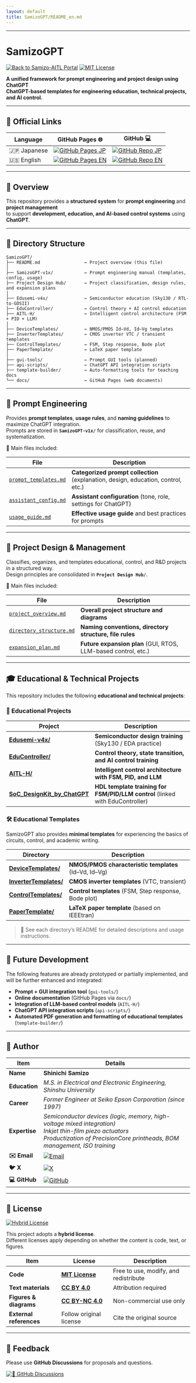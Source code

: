 ```yaml
---
layout: default
title: SamizoGPT/README_en.md
---
```


---

# **SamizoGPT**

[![Back to Samizo-AITL Portal](https://img.shields.io/badge/Back%20to%20Samizo--AITL%20Portal-brightgreen)](https://samizo-aitl.github.io/) [![MIT License](https://img.shields.io/badge/license-MIT-blue.svg)](LICENSE)

**A unified framework for prompt engineering and project design using ChatGPT**  
**ChatGPT-based templates for engineering education, technical projects, and AI control.**

---

## 🔗 Official Links

| Language | GitHub Pages 🌐 | GitHub 💻 |
|----------|----------------|-----------|
| 🇯🇵 Japanese | [![GitHub Pages JP](https://img.shields.io/badge/GitHub%20Pages-日本語版-brightgreen?logo=github)](https://samizo-aitl.github.io/SamizoGPT/) | [![GitHub Repo JP](https://img.shields.io/badge/GitHub-日本語版-blue?logo=github)](https://github.com/Samizo-AITL/SamizoGPT) |
| 🇺🇸 English | [![GitHub Pages EN](https://img.shields.io/badge/GitHub%20Pages-English-brightgreen?logo=github)](https://samizo-aitl.github.io/SamizoGPT/en/) | [![GitHub Repo EN](https://img.shields.io/badge/GitHub-English-blue?logo=github)](https://github.com/Samizo-AITL/SamizoGPT/tree/main/en) |

---

## 📌 Overview

This repository provides a **structured system** for **prompt engineering** and **project management**  
to support **development, education, and AI-based control systems** using **ChatGPT**.  

---

## 📁 Directory Structure

```plaintext
SamizoGPT/
├── README.md                 ← Project overview (this file)
│
├── SamizoGPT-v1x/            ← Prompt engineering manual (templates, config, usage)
├── Project Design Hub/       ← Project classification, design rules, and expansion plans
│
├── Edusemi-v4x/              ← Semiconductor education (Sky130 / RTL-to-GDSII)
├── EduController/            ← Control theory + AI control education
├── AITL-H/                   ← Intelligent control architecture (FSM + PID + LLM)
│
├── DeviceTemplates/          ← NMOS/PMOS Id–Vd, Id–Vg templates
├── InverterTemplates/        ← CMOS inverter VTC / transient templates
├── ControlTemplates/         ← FSM, Step response, Bode plot
├── PaperTemplate/            ← LaTeX paper template
│
├── gui-tools/                ← Prompt GUI tools (planned)
├── api-scripts/              ← ChatGPT API integration scripts
├── template-builder/         ← Auto-formatting tools for teaching docs
└── docs/                     ← GitHub Pages (web documents)
```

---

## 🧠 Prompt Engineering

Provides **prompt templates**, **usage rules**, and **naming guidelines** to maximize ChatGPT integration.  
Prompts are stored in **`SamizoGPT-v1x/`** for classification, reuse, and systematization.  

📄 Main files included:

| File | Description |
|------|-------------|
| [`prompt_templates.md`](../SamizoGPT-v1x/prompt_templates.md) | **Categorized prompt collection** (explanation, design, education, control, etc.) |
| [`assistant_config.md`](../SamizoGPT-v1x/assistant_config.md) | **Assistant configuration** (tone, role, settings for ChatGPT) |
| [`usage_guide.md`](../SamizoGPT-v1x/usage_guide.md) | **Effective usage guide** and best practices for prompts |

---

## 🧩 Project Design & Management

Classifies, organizes, and templates educational, control, and R&D projects in a structured way.  
Design principles are consolidated in **`Project Design Hub/`**.  

📄 Main files included:

| File | Description |
|------|-------------|
| [`project_overview.md`](../Project%20Design%20Hub/project_overview.md) | **Overall project structure and diagrams** |
| [`directory_structure.md`](../Project%20Design%20Hub/directory_structure.md) | **Naming conventions, directory structure, file rules** |
| [`expansion_plan.md`](../Project%20Design%20Hub/expansion_plan.md) | **Future expansion plan** (GUI, RTOS, LLM-based control, etc.) |

---

## 🎓 Educational & Technical Projects

This repository includes the following **educational and technical projects**:  

### 📘 Educational Projects

| Project | Description |
|---------|-------------|
| [**Edusemi-v4x/**](../Edusemi-v4x/) | **Semiconductor design training** (Sky130 / EDA practice) |
| [**EduController/**](../EduController/) | **Control theory, state transition, and AI control training** |
| [**AITL-H/**](../AITL-H/) | **Intelligent control architecture with FSM, PID, and LLM** |
| [**SoC_DesignKit_by_ChatGPT**](https://github.com/Samizo-AITL/EduController/tree/main/SoC_DesignKit_by_ChatGPT) | **HDL template training for FSM/PID/LLM control** (linked with EduController) |

### 🛠 Educational Templates

SamizoGPT also provides **minimal templates** for experiencing the basics of circuits, control, and academic writing.  

| Directory | Description |
|-----------|-------------|
| [**DeviceTemplates/**](../DeviceTemplates) | **NMOS/PMOS characteristic templates** (Id–Vd, Id–Vg) |
| [**InverterTemplates/**](../InverterTemplates) | **CMOS inverter templates** (VTC, transient) |
| [**ControlTemplates/**](../ControlTemplates) | **Control templates** (FSM, Step response, Bode plot) |
| [**PaperTemplate/**](../PaperTemplate) | **LaTeX paper template** (based on IEEEtran) |

> 🔎 See each directory’s README for detailed descriptions and usage instructions.  

---

## 🚀 Future Development

The following features are already prototyped or partially implemented, and will be further enhanced and integrated:  

- **Prompt + GUI integration tool** (`gui-tools/`)  
- **Online documentation** (GitHub Pages via `docs/`)  
- **Integration of LLM-based control models** (`AITL-H/`)  
- **ChatGPT API integration scripts** (`api-scripts/`)  
- **Automated PDF generation and formatting of educational templates** (`template-builder/`)  

---

## 👤 Author

| Item | Details |
|------|----------|
| **Name** | **Shinichi Samizo** |
| **Education** | *M.S. in Electrical and Electronic Engineering, Shinshu University* |
| **Career** | *Former Engineer at Seiko Epson Corporation (since 1997)* |
| **Expertise** | *Semiconductor devices (logic, memory, high-voltage mixed integration)*<br>*Inkjet thin-film piezo actuators*<br>*Productization of PrecisionCore printheads, BOM management, ISO training* |
| **✉️ Email** | [![Email](https://img.shields.io/badge/Email-shin3t72%40gmail.com-red?style=for-the-badge&logo=gmail)](mailto:shin3t72@gmail.com) |
| **🐦 X** | [![X](https://img.shields.io/badge/X-@shin3t72-black?style=for-the-badge&logo=x)](https://x.com/shin3t72) |
| **💻 GitHub** | [![GitHub](https://img.shields.io/badge/GitHub-Samizo--AITL-blue?logo=github)](https://github.com/Samizo-AITL) |

---

## 📄 License

[![Hybrid License](https://img.shields.io/badge/license-Hybrid-blueviolet)](#-license)  

This project adopts a **hybrid license**.  
Different licenses apply depending on whether the content is code, text, or figures.  

| Item | License | Description |
|------|---------|-------------|
| **Code** | **[MIT License](https://opensource.org/licenses/MIT)** | Free to use, modify, and redistribute |
| **Text materials** | **[CC BY 4.0](https://creativecommons.org/licenses/by/4.0/)** | Attribution required |
| **Figures & diagrams** | **[CC BY-NC 4.0](https://creativecommons.org/licenses/by-nc/4.0/)** | Non-commercial use only |
| **External references** | Follow original license | Cite the original source |

---

## 💬 Feedback

Please use **GitHub Discussions** for proposals and questions.  

[![💬 GitHub Discussions](https://img.shields.io/badge/💬%20GitHub-Discussions-brightgreen?logo=github)](https://github.com/Samizo-AITL/SamizoGPT/discussions)


